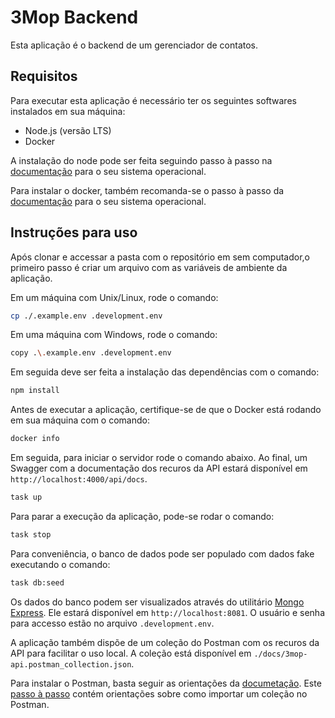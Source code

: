 # 3Mop Backend

Esta aplicação é o backend de um gerenciador de contatos.

## Requisitos

Para executar esta aplicação é necessário ter os seguintes softwares
instalados em sua máquina:

- Node.js (versão LTS)
- Docker

A instalação do node pode ser feita seguindo passo à passo
na [documentação](https://nodejs.org/en/download) para o seu sistema operacional.

Para instalar o docker, também recomanda-se o passo à passo
da [documentação](https://docs.docker.com/get-docker/) para o seu sistema operacional.

## Instruções para uso

Após clonar e accessar a pasta com o repositório em sem computador,o primeiro
passo é criar um arquivo com as variáveis de ambiente da aplicação.

Em um máquina com Unix/Linux, rode o comando:

```bash
cp ./.example.env .development.env
```

Em uma máquina com Windows, rode o comando:

```bash
copy .\.example.env .development.env
```

Em seguida deve ser feita a instalação das dependências com o comando:

```bash
npm install
```

Antes de executar a aplicação, certifique-se de que o Docker está rodando
em sua máquina com o comando:

```bash
docker info
```

Em seguida, para iniciar o servidor rode o comando abaixo. Ao final, um Swagger
com a documentação dos recuros da API estará disponível em `http://localhost:4000/api/docs`.

```bash
task up
```

Para parar a execução da aplicação, pode-se rodar o comando:

```bash
task stop
```

Para conveniência, o banco de dados pode ser populado com dados
fake executando o comando:

```bash
task db:seed
```

Os dados do banco podem ser visualizados através do utilitário
[Mongo Express](https://github.com/mongo-express/mongo-express). Ele estará disponível em `http://localhost:8081`.
O usuário e senha para accesso estão no arquivo `.development.env`.

A aplicação também dispõe de um coleção do Postman com os recuros
da API para facilitar o uso local. A coleção está disponível em
`./docs/3mop-api.postman_collection.json`.

Para instalar o Postman, basta seguir as orientações da
[documetação](https://www.postman.com/downloads/). Este [passo à passo](https://learning.postman.com/docs/getting-started/importing-and-exporting/importing-and-exporting-overview/) contém orientações sobre como
importar um coleção no Postman.
